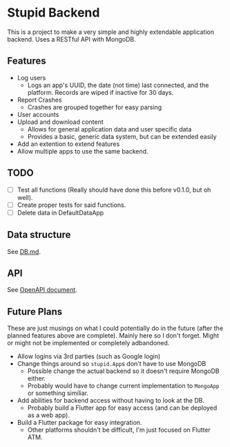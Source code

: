 # Stupid Backend

This is a project to make a very simple and highly extendable application backend. Uses a RESTful API with MongoDB.

## Features

- Log users
  - Logs an app's UUID, the date (not time) last connected, and the platform. Records are wiped if inactive for 30 days.
- Report Crashes
  - Crashes are grouped together for easy parsing
- User accounts
- Upload and download content
  - Allows for general application data and user specific data
  - Provides a basic, generic data system, but can be extended easily
- Add an extention to extend features
- Allow multiple apps to use the same backend.

## TODO

- [ ] Test all functions (Really should have done this before v0.1.0, but oh well).
- [ ] Create proper tests for said functions.
- [ ] Delete data in DefaultDataApp

## Data structure

See [DB.md](DB.md).

## API

See [OpenAPI document](api.yml).

## Future Plans

These are just musings on what I could potentially do in the future (after the planned features above are complete). Mainly here so I don't forget. Might or might not be implemented or completely adbandoned.

- Allow logins via 3rd parties (such as Google login)
- Change things around so `stupid.App`s don't have to use MongoDB
  - Possible change the actual backend so it doesn't require MongoDB either.
  - Probably would have to change current implementation to `MongoApp` or something similiar.
- Add abilities for backend access without having to look at the DB.
  - Probably build a Flutter app for easy access (and can be deployed as a web app).
- Build a Flutter package for easy integration.
  - Other platforms shouldn't be difficult, I'm just focused on Flutter ATM.
